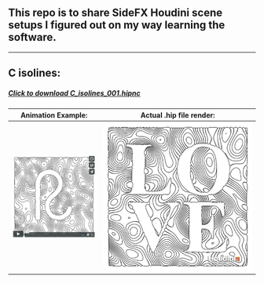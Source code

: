 ## This repo is to share SideFX Houdini scene setups I figured out on my way learning the software.
---


## C isolines:
##### [Click to download _C_isolines_001.hipnc_](C_isolines_001.hipnc)
Animation Example: | Actual .hip file render:
------------ | -------------
<a href="https://vimeo.com/246115410"><img src="C_isolines_vimeo.jpg"></a> | <img src="C_isolines.jpg">



